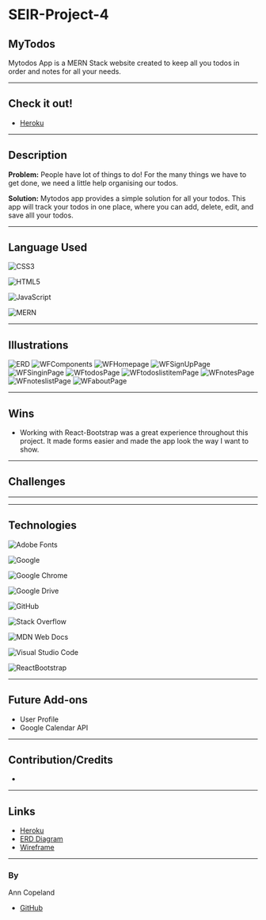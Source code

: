 # SEIR-Project-4

## MyTodos
Mytodos App is a MERN Stack website created to keep all you todos in order and notes for all your needs.  

-------------------------------------
## Check it out!
* [Heroku](https://project-4-cleanliving.herokuapp.com/)

_____________________________________
## Description
**Problem:**
 People have lot of things to do!  For the many things we have to get done, we need a little help organising our todos.  

**Solution:**
Mytodos app provides a simple solution for all your todos.  This app will track your todos in one place, where you can add, delete, edit, and save alll your todos.

_____________________________________
## Language Used
![CSS3](https://img.shields.io/badge/css3-%231572B6.svg?style=for-the-badge&logo=css3&logoColor=white)

![HTML5](https://img.shields.io/badge/html5-%23E34F26.svg?style=for-the-badge&logo=html5&logoColor=white)

![JavaScript](https://img.shields.io/badge/javascript-%23323330.svg?style=for-the-badge&logo=javascript&logoColor=%23F7DF1E)

![MERN](https://i.imgur.com/CuOFKYB.png)


_____________________________________
## Illustrations

![ERD](https://i.imgur.com/qNQqgHP.png)
![WFComponents](https://i.imgur.com/12A2fHJ.png)
![WFHomepage](https://i.imgur.com/yXAIHUN.png)
![WFSignUpPage](https://i.imgur.com/k3GRm1E.png)
![WFSinginPage](https://i.imgur.com/hYfQzKE.png)
![WFtodosPage](https://i.imgur.com/46dkJhz.png)
![WFtodoslistitemPage](https://i.imgur.com/neU2JgV.png)
![WFnotesPage](https://i.imgur.com/86qOQGB.png)
![WFnoteslistPage](https://i.imgur.com/tBo3J7j.png)
![WFaboutPage](https://i.imgur.com/tMTqodB.png)



_____________________________________
## Wins
* Working with React-Bootstrap was a great experience throughout this project.  It made forms easier and made the app look the way I want to show.




_____________________________________
## Challenges




____________________________________



_____________________________________
## Technologies
![Adobe Fonts](https://img.shields.io/badge/Adobe%20Fonts-000B1D.svg?style=for-the-badge&logo=Adobe%20Fonts&logoColor=white)

![Google](https://img.shields.io/badge/google-4285F4?style=for-the-badge&logo=google&logoColor=white)

![Google Chrome](https://img.shields.io/badge/Google%20Chrome-4285F4?style=for-the-badge&logo=GoogleChrome&logoColor=white)

![Google Drive](https://img.shields.io/badge/Google%20Drive-4285F4?style=for-the-badge&logo=googledrive&logoColor=white)

![GitHub](https://img.shields.io/badge/github-%23121011.svg?style=for-the-badge&logo=github&logoColor=white)

![Stack Overflow](https://img.shields.io/badge/-Stackoverflow-FE7A16?style=for-the-badge&logo=stack-overflow&logoColor=white)

![MDN Web Docs](https://img.shields.io/badge/MDN_Web_Docs-black?style=for-the-badge&logo=mdnwebdocs&logoColor=white)

![Visual Studio Code](https://img.shields.io/badge/Visual%20Studio%20Code-0078d7.svg?style=for-the-badge&logo=visual-studio-code&logoColor=white)

![ReactBootstrap](https://i.imgur.com/Q0bfPC5.png)


_____________________________________
## Future Add-ons
* User Profile
* Google Calendar API


_____________________________________
## Contribution/Credits
* 

____________________________________
## Links
* [Heroku]()
* [ERD Diagram]()
* [Wireframe]()

_____________________________________
### By
Ann Copeland
* [GitHub](https://github.com/anncopeland/project-4)


